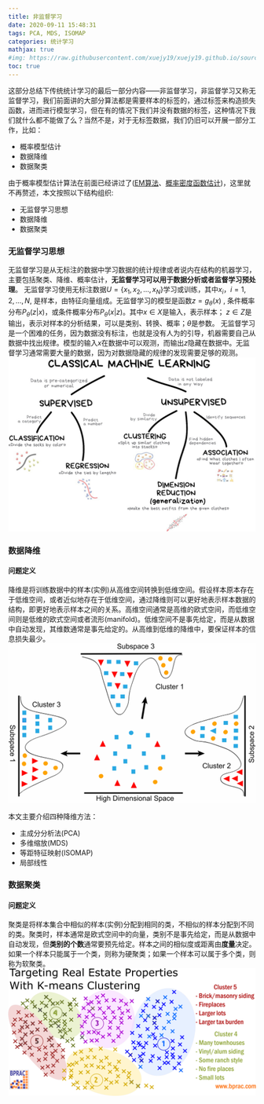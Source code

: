 ```yaml
---
title: 非监督学习
date: 2020-09-11 15:48:31
tags: PCA, MDS, ISOMAP 
categories: 统计学习 
mathjax: true
#img: https://raw.githubusercontent.com/xuejy19/xuejy19.github.io/source/thumbnail/unsupervise.png
toc: true 
---
```

这部分总结下传统统计学习的最后一部分内容——非监督学习，非监督学习又称无监督学习，我们前面讲的大部分算法都是需要样本的标签的，通过标签来构造损失函数，进而进行模型学习，但在有的情况下我们并没有数据的标签，这种情况下我们就什么都不能做了么？当然不是，对于无标签数据，我们仍旧可以开展一部分工作，比如：
- 概率模型估计 
- 数据降维
- 数据聚类

由于概率模型估计算法在前面已经讲过了([EM算法](https://xuejy19.github.io/2020/07/30/EM/)、[概率密度函数估计](https://xuejy19.github.io/2020/07/27/概率密度函数估计/#more))，这里就不再赘述，本文按照以下结构组织:
- 无监督学习思想
- 数据降维
- 数据聚类 

<!--more-->

### 无监督学习思想
无监督学习是从无标注的数据中学习数据的统计规律或者说内在结构的机器学习，主要包括聚类、降维、概率估计，**无监督学习可以用于数据分析或者监督学习预处理**。
无监督学习使用无标注数据$U = \{ x_1, x_2, \dots, x_N\}$学习或训练，其中$x_i，i = 1,2,\dots,N$, 是样本，由特征向量组成。无监督学习的模型是函数$z = g_{\theta}(x)$ , 条件概率分布$P_{\theta}(z|x)$，或条件概率分布$P_{\theta}(x|z)$。其中$x \in X$是输入，表示样本； $z \in Z$是输出，表示对样本的分析结果，可以是类别、转换、概率；$\theta$是参数。 
无监督学习是一个困难的任务，因为数据没有标注，也就是没有人为的引导，机器需要自己从数据中找出规律。模型的输入$x$在数据中可以观测，而输出$z$隐藏在数据中。无监督学习通常需要大量的数据，因为对数据隐藏的规律的发现需要足够的观测。 
![机器学习算法划分](https://raw.githubusercontent.com/xuejy19/xuejy19.github.io/source/Img/Unsupervised.jpg)

### 数据降维
#### 问题定义 
降维是将训练数据中的样本(实例)从高维空间转换到低维空间。假设样本原本存在于低维空间，或者近似地存在于低维空间，通过降维则可以更好地表示样本数据的结构，即更好地表示样本之间的关系。高维空间通常是高维的欧式空间，而低维空间则是低维的欧式空间或者流形(manifold)。低维空间不是事先给定，而是从数据中自动发现，其维数通常是事先给定的。从高维到低维的降维中，要保证样本的信息损失最少。
![降维](https://raw.githubusercontent.com/xuejy19/xuejy19.github.io/source/Img/dimension.png)

本文主要介绍四种降维方法：
- 主成分分析法(PCA)
- 多维缩放(MDS)
- 等距特征映射(ISOMAP) 
- 局部线性
### 数据聚类 
#### 问题定义 
聚类是将样本集合中相似的样本(实例)分配到相同的类，不相似的样本分配到不同的类。聚类时，样本通常是欧式空间中的向量，类别不是事先给定，而是从数据中自动发现，但**类别的个数**通常要预先给定。样本之间的相似度或距离由**度量**决定。如果一个样本只能属于一个类，则称为硬聚类；如果一个样本可以属于多个类，则称为软聚类。
![聚类](https://raw.githubusercontent.com/xuejy19/xuejy19.github.io/source/Img/clustering.png)
